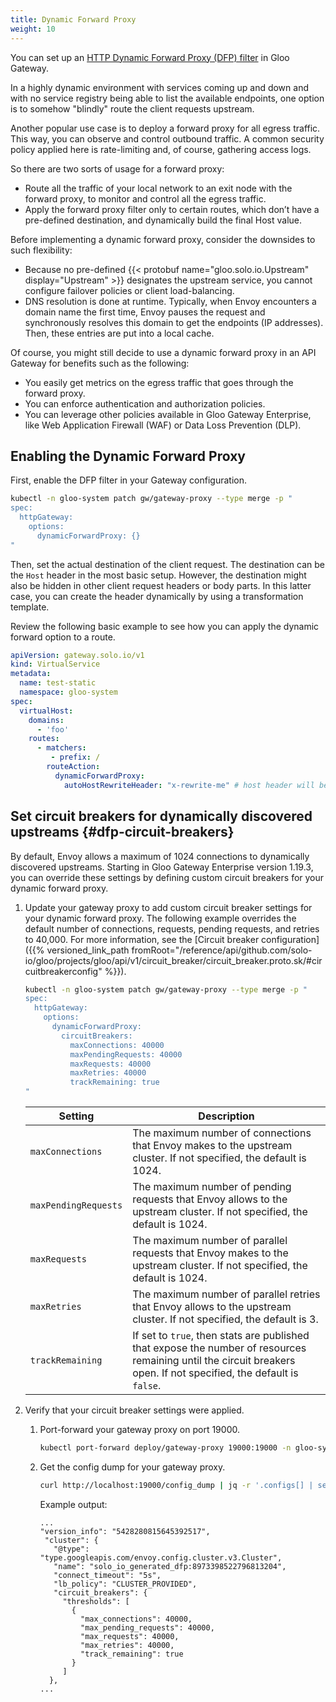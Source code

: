```yaml
---
title: Dynamic Forward Proxy
weight: 10
---
```


You can set up an [HTTP Dynamic Forward Proxy (DFP) filter](https://www.envoyproxy.io/docs/envoy/latest/intro/arch_overview/http/http_proxy) in Gloo Gateway.

In a highly dynamic environment with services coming up and down and with no service registry being able to list the available endpoints, one option is to somehow "blindly" route the client requests upstream. 

Another popular use case is to deploy a forward proxy for all egress traffic. This way, you can observe and control outbound traffic. A common security policy applied here is rate-limiting and, of course, gathering access logs.

So there are two sorts of usage for a forward proxy:
- Route all the traffic of your local network to an exit node with the forward proxy, to monitor and control all the egress traffic.
- Apply the forward proxy filter only to certain routes, which don’t have a pre-defined destination, and dynamically build the final Host value.

Before implementing a dynamic forward proxy, consider the downsides to such flexibility:
- Because no pre-defined {{< protobuf name="gloo.solo.io.Upstream" display="Upstream" >}} designates the upstream service, you cannot configure failover policies or client load-balancing.
- DNS resolution is done at runtime. Typically, when Envoy encounters a domain name the first time, Envoy pauses the request and synchronously resolves this domain to get the endpoints (IP addresses). Then, these entries are put into a local cache.

Of course, you might still decide to use a dynamic forward proxy in an API Gateway for benefits such as the following:
- You easily get metrics on the egress traffic that goes through the forward proxy.
- You can enforce authentication and authorization policies.
- You can leverage other policies available in Gloo Gateway Enterprise, like Web Application Firewall (WAF) or Data Loss Prevention (DLP).

## Enabling the Dynamic Forward Proxy

First, enable the DFP filter in your Gateway configuration.

```bash
kubectl -n gloo-system patch gw/gateway-proxy --type merge -p "
spec:
  httpGateway:
    options:
      dynamicForwardProxy: {}
"
```

Then, set the actual destination of the client request. The destination can be the `Host` header in the most basic setup. However, the destination might also be hidden in other client request headers or body parts. In this latter case, you can create the header dynamically by using a transformation template.

Review the following basic example to see how you can apply the dynamic forward option to a route.

```yaml
apiVersion: gateway.solo.io/v1
kind: VirtualService
metadata:
  name: test-static
  namespace: gloo-system
spec:
  virtualHost:
    domains:
      - 'foo'
    routes:
      - matchers:
         - prefix: /
        routeAction:
          dynamicForwardProxy:
            autoHostRewriteHeader: "x-rewrite-me" # host header will be rewritten to the value of this header
```

## Set circuit breakers for dynamically discovered upstreams {#dfp-circuit-breakers}

By default, Envoy allows a maximum of 1024 connections to dynamically discovered upstreams. Starting in Gloo Gateway Enterprise version 1.19.3, you can override these settings by defining custom circuit breakers for your dynamic forward proxy. 

1. Update your gateway proxy to add custom circuit breaker settings for your dynamic forward proxy. The following example overrides the default number of connections, requests, pending requests, and retries to 40,000. For more information, see the [Circuit breaker configuration]({{% versioned_link_path fromRoot="/reference/api/github.com/solo-io/gloo/projects/gloo/api/v1/circuit_breaker/circuit_breaker.proto.sk/#circuitbreakerconfig" %}}).

   ```bash
   kubectl -n gloo-system patch gw/gateway-proxy --type merge -p "
   spec:
     httpGateway:
       options:
         dynamicForwardProxy: 
           circuitBreakers:
             maxConnections: 40000
             maxPendingRequests: 40000
             maxRequests: 40000
             maxRetries: 40000
             trackRemaining: true
   "
   ```

   | Setting | Description | 
   | -- | -- | 
   | `maxConnections` | The maximum number of connections that Envoy makes to the upstream cluster. If not specified, the default is 1024. | 
   | `maxPendingRequests` | The maximum number of pending requests that Envoy allows to the upstream cluster. If not specified, the default is 1024.| 
   | `maxRequests` | The maximum number of parallel requests that Envoy makes to the upstream cluster. If not specified, the default is 1024.| 
   | `maxRetries` | The maximum number of parallel retries that Envoy allows to the upstream cluster. If not specified, the default is 3. | 
   | `trackRemaining` | If set to `true`, then stats are published that expose the number of resources remaining until the circuit breakers open. If not specified, the default is `false`.| 

2. Verify that your circuit breaker settings were applied. 
   1. Port-forward your gateway proxy on port 19000. 
      ```sh
      kubectl port-forward deploy/gateway-proxy 19000:19000 -n gloo-system
      ```
   2. Get the config dump for your gateway proxy. 
      ```sh
      curl http://localhost:19000/config_dump | jq -r '.configs[] | select(.["@type"]=="type.googleapis.com/envoy.admin.v3.ClustersConfigDump") | .dynamic_active_clusters | map(select(.cluster.name | startswith("solo_io_generated_dfp")))'
      ```
      
      Example output: 
      ```
      ...
      "version_info": "5428280815645392517",
       "cluster": {
         "@type": "type.googleapis.com/envoy.config.cluster.v3.Cluster",
         "name": "solo_io_generated_dfp:8973398522796813204",
         "connect_timeout": "5s",
         "lb_policy": "CLUSTER_PROVIDED",
         "circuit_breakers": {
           "thresholds": [
             {
               "max_connections": 40000,
               "max_pending_requests": 40000,
               "max_requests": 40000,
               "max_retries": 40000,
               "track_remaining": true
             }
           ]
        },
      ...
      ```




